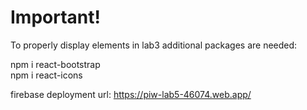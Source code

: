 # Important!

To properly display elements in lab3 additional packages are needed:

npm i react-bootstrap  
npm i react-icons

firebase deployment url: https://piw-lab5-46074.web.app/
